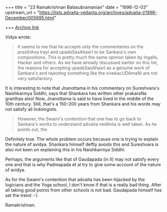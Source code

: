 +++
title = "23 Ramakrishnan Balasubramanian"
date = "1996-12-03"
upstream_url = "https://lists.advaita-vedanta.org/archives/advaita-l/1996-December/005695.html"

+++
[Archive link](https://lists.advaita-vedanta.org/archives/advaita-l/1996-December/005695.html)

Vidya wrote:

> It seems to me that he accepts only the commentaries on the prasthAna
> trayI and upadeSasAhasrI to be Sankara's own compositions. This is pretty
> much the same opinion taken by Ingalls, Hacker and others. As we have
> already discussed earlier on this list, the reasons for accepting
> upadeSasAhasrI as a genuine work of Sankara's and rejecting something like
> the vivekacUDAmaNi are not very satisfactory.

It is interesting to note that Jnanottama in his commentary on Sureshvara's
Naishkarmya Siddhi, says that Shankara has written other prakaraNa granthas
also! Now, Jnanottama is said to have lived in the middle of the 10th century.
Still, that's a 150-200 years from Shankara and his words may not satisfy
all Indologists.

> However, the Swami's contention that one has to go back to Sankara's works
> to understand advaita vedAnta is well taken. As he points out, the

Definitely true. The whole problem occurs because one is trying to explain the
nature of avidya. Shankara himself deftly avoids this and Sureshvara is also
not keen on explaining this in his Naishkarmya Siddhi.

Perhaps, the arguments like that of Gaudapada (in II) may not satisfy every
one and that is why Padmapada et al try to give some account of the nature of
avidya.

As for the Swami's contention that advaita has been hijacked by the logicians
and the Yoga school, I don't know if that is a really bad thing. After all
taking good points from other schools is not bad. Gaudapada himself has set the
trend :-).

Ramakrishnan.

